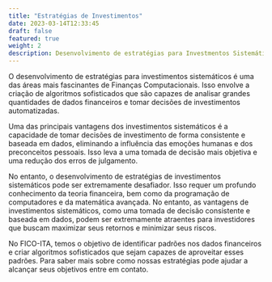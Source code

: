 ```yaml
---
title: "Estratégias de Investimentos"
date: 2023-03-14T12:33:45
draft: false
featured: true
weight: 2
description: Desenvolvimento de estratégias para Investmentos Sistemáticos.
---
```


O desenvolvimento de estratégias para investimentos sistemáticos é uma das áreas mais fascinantes de Finanças Computacionais. Isso envolve a criação de algoritmos sofisticados que são capazes de analisar grandes quantidades de dados financeiros e tomar decisões de investimentos automatizadas.

Uma das principais vantagens dos investimentos sistemáticos é a capacidade de tomar decisões de investimento de forma consistente e baseada em dados, eliminando a influência das emoções humanas e dos preconceitos pessoais. Isso leva a uma tomada de decisão mais objetiva e uma redução dos erros de julgamento.

No entanto, o desenvolvimento de estratégias de investimentos sistemáticos pode ser extremamente desafiador. Isso requer um profundo conhecimento da teoria financeira, bem como da programação de computadores e da matemática avançada. No entanto, as vantagens de investimentos sistemáticos, como uma tomada de decisão consistente e baseada em dados, podem ser extremamente atraentes para investidores que buscam maximizar seus retornos e minimizar seus riscos. 

No FICO-ITA, temos o objetivo de identificar padrões nos dados financeiros e criar algoritmos sofisticados que sejam capazes de aproveitar esses padrões. Para saber mais sobre como nossas estratégias pode ajudar a alcançar seus objetivos entre em contato.